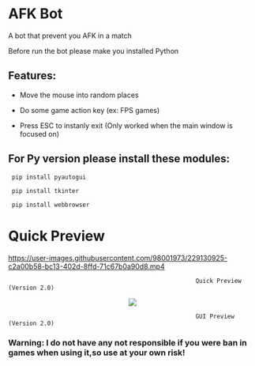 # AFK Bot
A bot that prevent you AFK in a match 

Before run the bot please make you installed Python 

## Features:

- Move the mouse into random places

- Do some game action key (ex: FPS games)

- Press ESC to instanly exit (Only worked when the main window is focused on)

## For Py version please install these modules:

```
 pip install pyautogui

 pip install tkinter

 pip install webbrowser
```

# Quick Preview




https://user-images.githubusercontent.com/98001973/229130925-c2a00b58-bc13-402d-8ffd-71c67b0a90d8.mp4

                                                         Quick Preview (Version 2.0)
<p align="center">
  <img src="https://user-images.githubusercontent.com/98001973/229132137-33f93472-6617-4bbf-9562-805bd3f67418.png">
</p>
        
                                                         GUI Preview (Version 2.0)

### Warning: I do not have any not responsible if you were ban in games when using it,so use at your own risk!
